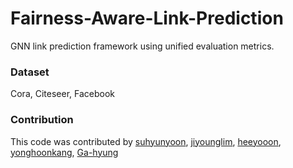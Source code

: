 # Fairness-Aware-Link-Prediction
GNN link prediction framework using unified evaluation metrics.

### Dataset
Cora, Citeseer, Facebook


### Contribution

This code was contributed by
[suhyunyoon](https://github.com/suhyunyoon), 
[jiyounglim](https://github.com/maya070),
[heeyooon](https://github.com/heeyooon), 
[yonghoonkang](https://github.com/QwertySwitch),
[Ga-hyung](https://github.com/Ga-hyung)
